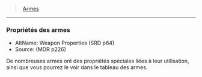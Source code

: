 ﻿---
!Generic
Id: weapons_hd.md#propriétés-des-armes
ParentLink: weapons_hd.md#armes
Name: Propriétés des armes
ParentName: Armes
NameLevel: 3
AltName: Weapon Properties (SRD p64)
Source: (MDR p226)
Attributes: {}
---
> [Armes](hd_weapons.md)

---

### Propriétés des armes

- AltName: Weapon Properties (SRD p64)
- Source: (MDR p226)

De nombreuses armes ont des propriétés spéciales liées à leur utilisation, ainsi que vous pourrez le voir dans le tableau des armes.

